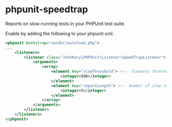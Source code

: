 # phpunit-speedtrap

Reports on slow-running tests in your PHPUnit test suite.

Enable by adding the following to your phpunit.xml:

```xml
<phpunit bootstrap="vendor/autoload.php">
...
    <listeners>
        <listener class="JohnKary\PHPUnit\Listener\SpeedTrapListener">
            <arguments>
                <array>
                    <element key="slowThreshold"> <!-- Slowness threshold in ms -->
                        <integer>500</integer>
                    </element>
                    <element key="reportLength"> <!-- Number of slow tests to report on -->
                        <integer>5</integer>
                    </element>
                </array>
            </arguments>
        </listener>
    </listeners>
</phpunit>
```
